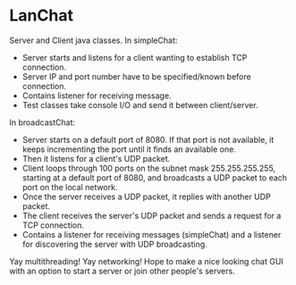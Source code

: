 # LanChat
Server and Client java classes.
In simpleChat:
 - Server starts and listens for a client wanting to establish TCP connection.
 - Server IP and port number have to be specified/known before connection.
 - Contains listener for receiving message.
 - Test classes take console I/O and send it between client/server.

In broadcastChat:
 - Server starts on a default port of 8080.  If that port is not available, it keeps incrementing
   the port until it finds an available one. 
 - Then it listens for a client's UDP packet.
 - Client loops through 100 ports on the subnet mask 255.255.255.255, starting at a default
   port of 8080, and broadcasts a UDP packet to each port on the local network.
 - Once the server receives a UDP packet, it replies with another UDP packet.
 - The client receives the server's UDP packet and sends a request for a TCP connection.
 - Contains a listener for receiving messages (simpleChat) and a listener for discovering
   the server with UDP broadcasting.

Yay multithreading!
Yay networking!
Hope to make a nice looking chat GUI with an option to start a server or join other people's servers.
